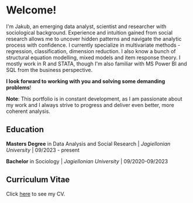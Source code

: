 # Welcome! 
I'm Jakub, an emerging data analyst, scientist and researcher with sociological background. Experience and intuition gained from social research allows me to uncover hidden patterns and navigate the analytic process with confidence. 
I currently specialize in multivariate methods - regression, classification, dimension reduction. I also know a bunch of structural equation modelling, mixed models and item response theory. 
I mostly work in R and STATA, though I'm also familiar with MS Power BI and SQL from the business perspective. 

**I look forward to working with you and solving some demanding problems**! 

**Note**: This portfolio is in constant development, as I am passionate about my work and I always strive to progress and deliver even better, more coherent analysis. 

## Education

**Masters Degree** in Data Analysis and Social Research   |   *Jagiellonian University*   |   09/2023 - present

**Bachelor** in Sociology   |   *Jagiellonian University*   |   09/2020-09/2023

## Curriculum Vitae 

Click [here](JakubCwieka_CV.pdf) to see my CV. 
